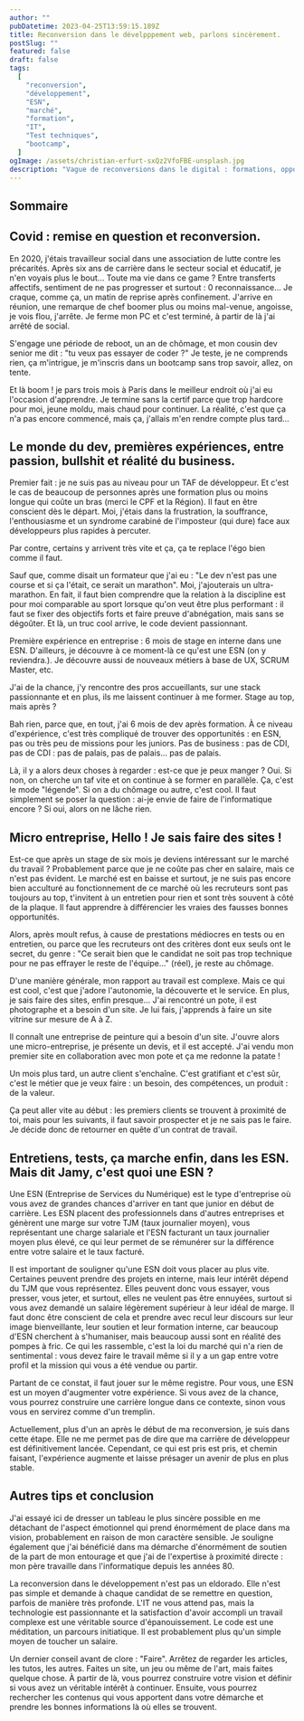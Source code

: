 ```yaml
---
author: ""
pubDatetime: 2023-04-25T13:59:15.189Z
title: Reconversion dans le dévelpppement web, parlons sincèrement.
postSlug: ""
featured: false
draft: false
tags:
  [
    "reconversion",
    "développement",
    "ESN",
    "marché",
    "formation",
    "IT",
    "Test techniques",
    "bootcamp",
  ]
ogImage: /assets/christian-erfurt-sxQz2VfoFBE-unsplash.jpg
description: "Vague de reconversions dans le digital : formations, opportunités entre passion et désillusions. Parlons sincèrement de la/ma reconversion."
---
```


## Sommaire

## Covid : remise en question et reconversion.

En 2020, j'étais travailleur social dans une association de lutte contre les précarités. Après six ans de carrière dans le secteur social et éducatif, je n'en voyais plus le bout... Toute ma vie dans ce game ? Entre transferts affectifs, sentiment de ne pas progresser et surtout : 0 reconnaissance... Je craque, comme ça, un matin de reprise après confinement. J'arrive en réunion, une remarque de chef boomer plus ou moins mal-venue, angoisse, je vois flou, j'arrête. Je ferme mon PC et c'est terminé, à partir de là j'ai arrêté de social.

S'engage une période de reboot, un an de chômage, et mon cousin dev senior me dit : "tu veux pas essayer de coder ?" Je teste, je ne comprends rien, ça m'intrigue, je m'inscris dans un bootcamp sans trop savoir, allez, on tente.

Et là boom ! je pars trois mois à Paris dans le meilleur endroit où j'ai eu l'occasion d'apprendre. Je termine sans la certif parce que trop hardcore pour moi, jeune moldu, mais chaud pour continuer. La réalité, c'est que ça n'a pas encore commencé, mais ça, j'allais m'en rendre compte plus tard...

## Le monde du dev, premières expériences, entre passion, bullshit et réalité du business.

Premier fait : je ne suis pas au niveau pour un TAF de développeur. Et c'est le cas de beaucoup de personnes après une formation plus ou moins longue qui coûte un bras (merci le CPF et la Région). Il faut en être conscient dès le départ. Moi, j'étais dans la frustration, la souffrance, l'enthousiasme et un syndrome carabiné de l'imposteur (qui dure) face aux développeurs plus rapides à percuter.

Par contre, certains y arrivent très vite et ça, ça te replace l'égo bien comme il faut.

Sauf que, comme disait un formateur que j'ai eu : "Le dev n'est pas une course et si ça l'était, ce serait un marathon". Moi, j'ajouterais un ultra-marathon. En fait, il faut bien comprendre que la relation à la discipline est pour moi comparable au sport lorsque qu'on veut être plus performant : il faut se fixer des objectifs forts et faire preuve d'abnégation, mais sans se dégoûter. Et là, un truc cool arrive, le code devient passionnant.

Première expérience en entreprise : 6 mois de stage en interne dans une ESN. D'ailleurs, je découvre à ce moment-là ce qu'est une ESN (on y reviendra.). Je découvre aussi de nouveaux métiers à base de UX, SCRUM Master, etc.

J'ai de la chance, j'y rencontre des pros accueillants, sur une stack passionnante et en plus, ils me laissent continuer à me former. Stage au top, mais après ?

Bah rien, parce que, en tout, j'ai 6 mois de dev après formation. À ce niveau d'expérience, c'est très compliqué de trouver des opportunités : en ESN, pas ou très peu de missions pour les juniors. Pas de business : pas de CDI, pas de CDI : pas de palais, pas de palais... pas de palais.

Là, il y a alors deux choses à regarder : est-ce que je peux manger ? Oui. Si non, on cherche un taf vite et on continue à se former en parallèle. Ça, c'est le mode "légende". Si on a du chômage ou autre, c'est cool. Il faut simplement se poser la question : ai-je envie de faire de l'informatique encore ? Si oui, alors on ne lâche rien.

## Micro entreprise, Hello ! Je sais faire des sites !

Est-ce que après un stage de six mois je deviens intéressant sur le marché du travail ? Probablement parce que je ne coûte pas cher en salaire, mais ce n'est pas évident. Le marché est en baisse et surtout, je ne suis pas encore bien acculturé au fonctionnement de ce marché où les recruteurs sont pas toujours au top, t'invitent à un entretien pour rien et sont très souvent à côté de la plaque. Il faut apprendre à différencier les vraies des fausses bonnes opportunités.

Alors, après moult refus, à cause de prestations médiocres en tests ou en entretien, ou parce que les recruteurs ont des critères dont eux seuls ont le secret, du genre : "Ce serait bien que le candidat ne soit pas trop technique pour ne pas effrayer le reste de l'équipe..." (réel), je reste au chômage.

D'une manière générale, mon rapport au travail est complexe. Mais ce qui est cool, c'est que j'adore l'autonomie, la découverte et le service. En plus, je sais faire des sites, enfin presque... J'ai rencontré un pote, il est photographe et a besoin d'un site. Je lui fais, j'apprends à faire un site vitrine sur mesure de A à Z.

Il connaît une entreprise de peinture qui a besoin d'un site. J'ouvre alors une micro-entreprise, je présente un devis, et il est accepté. J'ai vendu mon premier site en collaboration avec mon pote et ça me redonne la patate !

Un mois plus tard, un autre client s'enchaîne. C'est gratifiant et c'est sûr, c'est le métier que je veux faire : un besoin, des compétences, un produit : de la valeur.

Ça peut aller vite au début : les premiers clients se trouvent à proximité de toi, mais pour les suivants, il faut savoir prospecter et je ne sais pas le faire. Je décide donc de retourner en quête d'un contrat de travail.

## Entretiens, tests, ça marche enfin, dans les ESN. Mais dit Jamy, c'est quoi une ESN ?

Une ESN (Entreprise de Services du Numérique) est le type d'entreprise où vous avez de grandes chances d'arriver en tant que junior en début de carrière. Les ESN placent des professionnels dans d'autres entreprises et génèrent une marge sur votre TJM (taux journalier moyen), vous représentant une charge salariale et l'ESN facturant un taux journalier moyen plus élevé, ce qui leur permet de se rémunérer sur la différence entre votre salaire et le taux facturé.

Il est important de souligner qu'une ESN doit vous placer au plus vite. Certaines peuvent prendre des projets en interne, mais leur intérêt dépend du TJM que vous représentez. Elles peuvent donc vous essayer, vous presser, vous jeter, et surtout, elles ne veulent pas être ennuyées, surtout si vous avez demandé un salaire légèrement supérieur à leur idéal de marge. Il faut donc être conscient de cela et prendre avec recul leur discours sur leur image bienveillante, leur soutien et leur formation interne, car beaucoup d'ESN cherchent à s'humaniser, mais beaucoup aussi sont en réalité des pompes à fric. Ce qui les rassemble, c'est la loi du marché qui n'a rien de sentimental : vous devez faire le travail même si il y a un gap entre votre profil et la mission qui vous a été vendue ou partir.

Partant de ce constat, il faut jouer sur le même registre. Pour vous, une ESN est un moyen d'augmenter votre expérience. Si vous avez de la chance, vous pourrez construire une carrière longue dans ce contexte, sinon vous vous en servirez comme d'un tremplin.

Actuellement, plus d'un an après le début de ma reconversion, je suis dans cette étape. Elle ne me permet pas de dire que ma carrière de développeur est définitivement lancée. Cependant, ce qui est pris est pris, et chemin faisant, l'expérience augmente et laisse présager un avenir de plus en plus stable.

## Autres tips et conclusion

J'ai essayé ici de dresser un tableau le plus sincère possible en me détachant de l'aspect émotionnel qui prend énormément de place dans ma vision, probablement en raison de mon caractère sensible. Je souligne également que j'ai bénéficié dans ma démarche d'énormément de soutien de la part de mon entourage et que j'ai de l'expertise à proximité directe : mon père travaille dans l'informatique depuis les années 80.

La reconversion dans le développement n'est pas un eldorado. Elle n'est pas simple et demande à chaque candidat de se remettre en question, parfois de manière très profonde. L'IT ne vous attend pas, mais la technologie est passionnante et la satisfaction d'avoir accompli un travail complexe est une véritable source d'épanouissement. Le code est une méditation, un parcours initiatique. Il est probablement plus qu'un simple moyen de toucher un salaire.

Un dernier conseil avant de clore : "Faire". Arrêtez de regarder les articles, les tutos, les autres. Faites un site, un jeu ou même de l'art, mais faites quelque chose. À partir de là, vous pourrez construire votre vision et définir si vous avez un véritable intérêt à continuer. Ensuite, vous pourrez rechercher les contenus qui vous apportent dans votre démarche et prendre les bonnes informations là où elles se trouvent.
